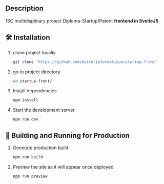 ## Description

1SC multidisplinary project Diploma-Startup/Patent **frontend in SvelteJS**

<!-- ## Project Initilization

Upon opening this repository in VS Code it will prompt you to install recommended packages (Prettier, ESLint, Prisma, .. etc)

You will also find VS Code workspace settings for formatting text and indentation already set up. As Well as running pre-commit hooks from npm/husky to run formatting and linting checks. -->

## 🛠 Installation

1. clone project locally

    ```sh
    git clone 'https://github.com/boite-informatique/startup-front'
    ```

2. go to project directory

    ```sh
    cd startup-front/
    ```

3. Install dependencies

    ```sh
    npm install
    ```

4. Start the development server

    ```sh
    npm run dev
    ```

## 🚀 Building and Running for Production

1. Generate production build

    ```sh
    npm run build
    ```

1. Preview the site as it will appear once deployed

    ```sh
    npm run preview
    ```

